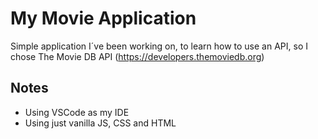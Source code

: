 # My Movie Application
Simple application I´ve been working on, to learn how to use an API, so I chose The Movie DB API (https://developers.themoviedb.org)

## Notes
- Using VSCode as my IDE
- Using just vanilla JS, CSS and HTML
